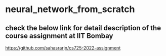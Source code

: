 # neural_network_from_scratch
## check the below link for detail description of the course assignment at IIT Bombay
https://github.com/sahasrarjn/cs725-2022-assignment 